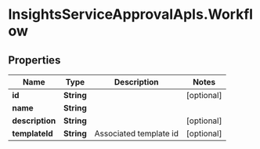 # InsightsServiceApprovalApIs.Workflow

## Properties
Name | Type | Description | Notes
------------ | ------------- | ------------- | -------------
**id** | **String** |  | [optional] 
**name** | **String** |  | 
**description** | **String** |  | [optional] 
**templateId** | **String** | Associated template id | [optional] 


